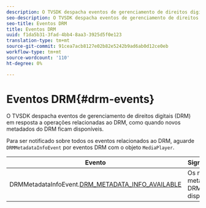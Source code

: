 ```yaml
---
description: O TVSDK despacha eventos de gerenciamento de direitos digitais (DRM) em resposta a operações relacionadas ao DRM, como quando novos metadados do DRM ficam disponíveis.
seo-description: O TVSDK despacha eventos de gerenciamento de direitos digitais (DRM) em resposta a operações relacionadas ao DRM, como quando novos metadados do DRM ficam disponíveis.
seo-title: Eventos DRM
title: Eventos DRM
uuid: f1da5b31-3fad-4bb4-8aa3-3925d5f0e123
translation-type: tm+mt
source-git-commit: 91cea7acb8127e02b82e5242b9ad6ab0d12ce0eb
workflow-type: tm+mt
source-wordcount: '110'
ht-degree: 0%

---
```



# Eventos DRM{#drm-events}

O TVSDK despacha eventos de gerenciamento de direitos digitais (DRM) em resposta a operações relacionadas ao DRM, como quando novos metadados do DRM ficam disponíveis.

Para ser notificado sobre todos os eventos relacionados ao DRM, aguarde `DRMMetadataInfoEvent` por eventos DRM com o objeto `MediaPlayer`.

| Evento | Significado |
|---|---|
| DRMMetadataInfoEvent.[DRM_METADATA_INFO_AVAILABLE](https://help.adobe.com/en_US/primetime/api/psdk/asdoc-dhls_1.4/com/adobe/mediacore/events/DRMMetadataInfoEvent.html#DRM_METADATA_INFO_AVAILABLE) | Os novos metadados DRM estão disponíveis. |